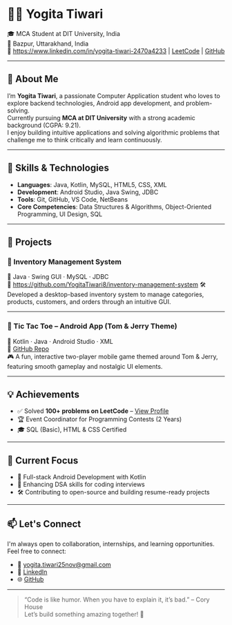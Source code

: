 # 👩‍💻 Yogita Tiwari

🎓 MCA Student at DIT University, India  
📍 Bazpur, Uttarakhand, India  
🔗 https://www.linkedin.com/in/yogita-tiwari-2470a4233 | [LeetCode](https://leetcode.com/u/Yogita_Tiwari710/) | [GitHub](https://github.com/YogitaTiwari8)

---

## 👋 About Me

I’m **Yogita Tiwari**, a passionate Computer Application student who loves to explore backend technologies, Android app development, and problem-solving.  
Currently pursuing **MCA at DIT University** with a strong academic background (CGPA: 9.21).  
I enjoy building intuitive applications and solving algorithmic problems that challenge me to think critically and learn continuously.

---

## 🧠 Skills & Technologies

- **Languages**: Java, Kotlin, MySQL, HTML5, CSS, XML  
- **Development**: Android Studio, Java Swing, JDBC  
- **Tools**: Git, GitHub, VS Code, NetBeans  
- **Core Competencies**: Data Structures & Algorithms, Object-Oriented Programming, UI Design, SQL

---

## 📱 Projects

### 🔹 Inventory Management System  
📌 Java · Swing GUI · MySQL · JDBC  
📎 https://github.com/YogitaTiwari8/inventory-management-system
🛠 Developed a desktop-based inventory system to manage categories, products, customers, and orders through an intuitive GUI.

---

### 🔹 Tic Tac Toe – Android App (Tom & Jerry Theme)  
📌 Kotlin · Java · Android Studio · XML  
📎 [GitHub Repo](https://github.com/YogitaTiwari8/TicTacToe)  
🎮 A fun, interactive two-player mobile game themed around Tom & Jerry, featuring smooth gameplay and nostalgic UI elements.

---

## 💡 Achievements

- ✅ Solved **100+ problems on LeetCode** – [View Profile](https://leetcode.com/u/Yogita_Tiwari710/)  
- 🏆 Event Coordinator for Programming Contests (2 Years)  
- 🎓 SQL (Basic), HTML & CSS Certified  

---

## 📌 Current Focus

- 📲 Full-stack Android Development with Kotlin  
- 🧠 Enhancing DSA skills for coding interviews  
- 🛠️ Contributing to open-source and building resume-ready projects  

---

## 📫 Let's Connect

I'm always open to collaboration, internships, and learning opportunities. Feel free to connect:

- 📧 yogita.tiwari25nov@gmail.com  
- 💼 [LinkedIn](https://www.linkedin.com/in/yogita-tiwari-2470a4233)  
- 🌐 [GitHub](https://github.com/YogitaTiwari8)

---

> “Code is like humor. When you have to explain it, it’s bad.” – Cory House  
Let’s build something amazing together! 🚀
